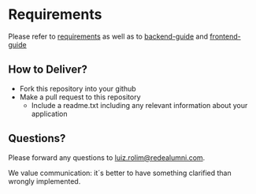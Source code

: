 # Requirements

Please refer to [requirements](./front/Requirements.md) as well as to [backend-guide](./back/README.md) and [frontend-guide](/front/README.md)

## How to Deliver?

* Fork this repository into your github
* Make a pull request to this repository
  * Include a readme.txt including any relevant information about your application

## Questions?

Please forward any questions to luiz.rolim@redealumni.com.

We value communication: it´s better to have something clarified than wrongly implemented.
